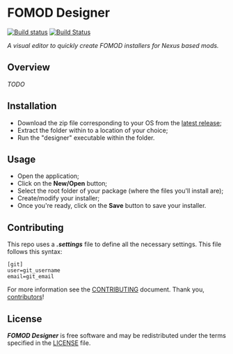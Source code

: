 # FOMOD Designer
[![Build status](https://ci.appveyor.com/api/projects/status/nep4id3ammekof68?svg=true)](https://ci.appveyor.com/project/GandaG/fomod-editor) [![Build Status](https://travis-ci.org/GandaG/fomod-designer.svg?branch=develop)](https://travis-ci.org/GandaG/fomod-designer)

*A visual editor to quickly create FOMOD installers for Nexus based mods.*

## Overview

*TODO*

## Installation

* Download the zip file corresponding to your OS from the [latest release](https://github.com/GandaG/fomod-editor/releases/latest);
* Extract the folder within to a location of your choice;
* Run the "designer" executable within the folder.

## Usage

* Open the application;
* Click on the **New/Open** button;
* Select the root folder of your package (where the files you'll install are);
* Create/modify your installer;
* Once you're ready, click on the **Save** button to save your installer.

## Contributing

This repo uses a ***.settings*** file to define all the necessary settings. This file follows this syntax:

```
[git]
user=git_username
email=git_email
```

For more information see the [CONTRIBUTING] document.
Thank you, [contributors]!

  [CONTRIBUTING]: /.github/CONTRIBUTING.md
  [contributors]: https://github.com/GandaG/fomod-editor/graphs/contributors

## License

***FOMOD Designer*** is free software and may be redistributed
under the terms specified in the [LICENSE] file.

  [LICENSE]: /LICENSE
